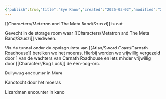 ```yaml
---
{"publish":true,"title":"Eye Know","created":"2025-03-02","modified":"2025-07-16T10:45:38.552+02:00","published":"2025-03-02","cssclasses":""}
---
```



[[Characters/Metatron and The Meta Band/Szuszi]] is out.

Gevecht in de storage room waar [[Characters/Metatron and The Meta Band/Szuszi]] verdween.

Via de tunnel onder de opslagruimte van [[Atlas/Sword Coast/Carnath Roadhouse]] bereiken we het moeras. Hierbij worden we vrijwillig vergezeld door 1 van de wachters van Carnath Roadhouse en iets minder vrijwillig door [[Characters/Bog Luck]] de één-oog-orc. 

Bullywug encounter in Mere

Kanotocht door het moeras

Lizardman encounter in kano